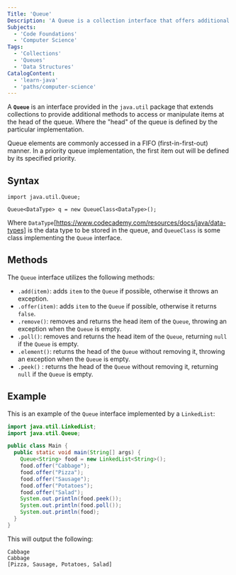 ```yaml
---
Title: 'Queue'
Description: 'A Queue is a collection interface that offers additional operations for accessing or manipulating items at the head of the queue.'
Subjects:
  - 'Code Foundations'
  - 'Computer Science'
Tags:
  - 'Collections'
  - 'Queues'
  - 'Data Structures'
CatalogContent:
  - 'learn-java'
  - 'paths/computer-science'
---
```


A **`Queue`** is an interface provided in the `java.util` package that extends collections to provide additional methods to access or manipulate items at the head of the queue. Where the "head" of the queue is defined by the particular implementation.

Queue elements are commonly accessed in a FIFO (first-in-first-out) manner. In a priority queue implementation, the first item out will be defined by its specified priority.

## Syntax

```pseudo
import java.util.Queue;

Queue<DataType> q = new QueueClass<DataType>();
```

Where `DataType`[https://www.codecademy.com/resources/docs/java/data-types] is the data type to be stored in the queue, and `QueueClass` is some class implementing the `Queue` interface.

## Methods

The `Queue` interface utilizes the following methods:

- `.add(item)`: adds `item` to the `Queue` if possible, otherwise it throws an exception.
- `.offer(item)`: adds `item` to the `Queue` if possible, otherwise it returns `false`.
- `.remove()`: removes and returns the head item of the `Queue`, throwing an exception when the `Queue` is empty.
- `.poll()`: removes and returns the head item of the `Queue`, returning `null` if the `Queue` is empty.
- `.element()`: returns the head of the `Queue` without removing it, throwing an exception when the `Queue` is empty.
- `.peek()` : returns the head of the `Queue` without removing it, returning `null` if the `Queue` is empty.

## Example

This is an example of the `Queue` interface implemented by a `LinkedList`:

```java
import java.util.LinkedList;
import java.util.Queue;

public class Main {
  public static void main(String[] args) {
    Queue<String> food = new LinkedList<String>();
    food.offer("Cabbage");
    food.offer("Pizza");
    food.offer("Sausage");
    food.offer("Potatoes");
    food.offer("Salad");
    System.out.println(food.peek());
    System.out.println(food.poll());
    System.out.println(food);
  }
}
```

This will output the following:

```shell
Cabbage
Cabbage
[Pizza, Sausage, Potatoes, Salad]
```
